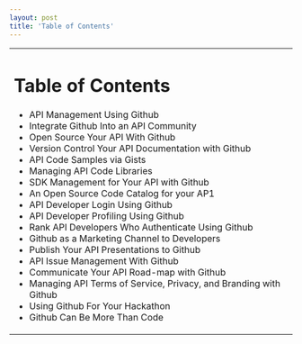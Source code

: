 ```yaml
---
layout: post
title: 'Table of Contents'
---
```

<table style="page-break-after: always;" cellspacing="5" cellpadding="5" width="90%" align="center">
<tbody>
<tr>
<td align="left">
<h1>Table of Contents</h1>
<ul class="mainlist">
<li>API Management Using Github</li>
<li>Integrate Github Into an API Community</li>
<li>Open Source Your API With Github</li>
<li>Version Control Your API Documentation with Github</li>
<li>API Code Samples via Gists</li>
<li>Managing API Code Libraries</li>
<li>SDK Management for Your API with Github</li>
<li>An Open Source Code Catalog for your AP1</li>
<li>API Developer Login Using Github</li>
<li>API Developer Profiling Using Github</li>
<li>Rank API Developers Who Authenticate Using Github</li>
<li>Github as a Marketing Channel to Developers</li>
<li>Publish Your API Presentations to Github</li>
<li>API Issue Management With Github</li>
<li>Communicate Your API Road-map with Github</li>
<li>Managing API Terms of Service, Privacy, and Branding with Github</li>
<li>Using Github For Your Hackathon</li>
<li>Github Can Be More Than Code</li>
</ul>
</td>
</tr>
</tbody>
</table>